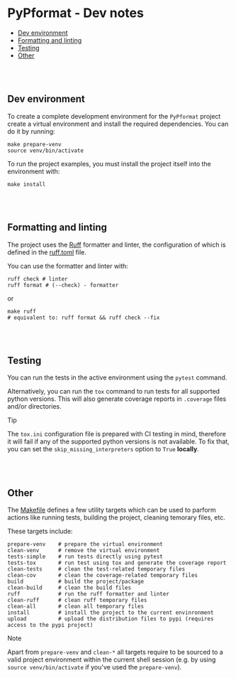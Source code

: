 # PyPformat - Dev notes

- [Dev environment](#dev-environment)
- [Formatting and linting](#formatting-and-linting)
- [Testing](#testing)
- [Other]()

<br />
<br />

## Dev environment

To create a complete development environment for the `PyPformat` project create a virtual environment and install the required dependencies. You can do it by running:

```shell
make prepare-venv
source venv/bin/activate
```

To run the project examples, you must install the project itself into the environment with:

```shell
make install
```

<br />
<br />

## Formatting and linting

The project uses the [Ruff](https://docs.astral.sh/ruff/) formatter and linter, the configuration of which is defined in the [ruff.toml](/ruff.toml) file.

You can use the formatter and linter with:

```shell
ruff check # linter
ruff format # (--check) - formatter
```

or

```shell
make ruff
# equivalent to: ruff format && ruff check --fix
```

<br />
<br />

## Testing

You can run the tests in the active environment using the `pytest` command.

Alternatively, you can run the `tox` command to run tests for all supported python versions. This will also generate coverage reports in `.coverage` files and/or directories.

> [!TIP]
> The `tox.ini` configuration file is prepared with CI testing in mind, therefore it will fail if any of the supported python versions is not available. To fix that, you can set the `skip_missing_interpreters` option to `True` **locally**.

<br />
<br />

## Other

The [Makefile](/Makefile) defines a few utility targets which can be used to parform actions like running tests, building the project, cleaning temorary files, etc.

These targets include:

```shell
prepare-venv    # prepare the virtual environment
clean-venv      # remove the virtual environment
tests-simple    # run tests directly using pytest
tests-tox       # run test using tox and generate the coverage report
clean-tests     # clean the test-related temporary files
clean-cov       # clean the coverage-related temporary files
build           # build the project/package
clean-build     # clean the build files
ruff            # run the ruff formatter and linter
clean-ruff      # clean ruff temporary files
clean-all       # clean all temporary files
install         # install the project to the current envinronment
upload          # upload the distribution files to pypi (requires access to the pypi project)
```

> [!NOTE]
>
> Apart from `prepare-venv` and `clean-*` all targets require to be sourced to a valid project environment within the current shell session (e.g. by using `source venv/bin/activate` if you've used the `prepare-venv`).
